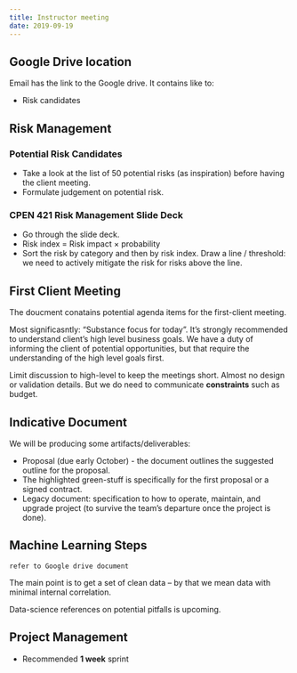 ```yaml
---
title: Instructor meeting
date: 2019-09-19
---
```


## Google Drive location

Email has the link to the Google drive. It contains like to:

- Risk candidates

## Risk Management

### Potential Risk Candidates

- Take a look at the list of 50 potential risks (as inspiration) before having the client meeting.
- Formulate judgement on potential risk.

### CPEN 421 Risk Management Slide Deck

- Go through the slide deck.
- Risk index = Risk impact &times; probability
- Sort the risk by category and then by risk index. Draw a line / threshold: we need to actively mitigate the risk for risks above the line.

## First Client Meeting

The doucment conatains potential agenda items for the first-client meeting.

Most significasntly: “Substance focus for today”. It’s strongly recommended to understand client’s high level business goals. We have a duty of informing the client of potential opportunities, but that require the understanding of the high level goals first.

Limit discussion to high-level to keep the meetings short. Almost no design or validation details. But we do need to communicate **constraints** such as budget.

## Indicative Document

We will be producing some artifacts/deliverables:

- Proposal (due early October) - the document outlines the suggested outline for the proposal.
- The highlighted green-stuff is specifically for the first proposal or a signed contract.
- Legacy document: specification to how to operate, maintain, and upgrade project (to survive the team’s departure once the project is done).



## Machine Learning Steps

`refer to Google drive document`

The main point is to get a set of clean data – by that we mean data with minimal internal correlation. 

Data-science references on potential pitfalls is upcoming.

## Project Management

- Recommended **1 week** sprint

